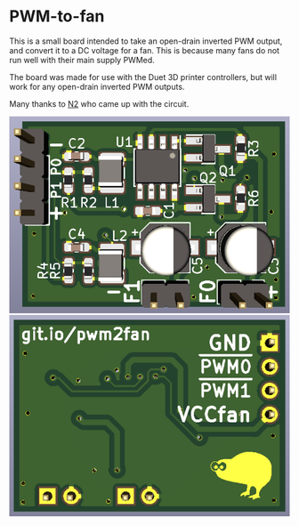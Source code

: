 # PWM-to-fan

This is a small board intended to take an open-drain inverted PWM output, and convert it to a DC voltage for a fan. 
This is because many fans do not run well with their main supply PWMed.

The board was made for use with the Duet 3D printer controllers, but will work for any open-drain inverted PWM outputs.

Many thanks to [N2](http://ee.david.promo) who came up with the circuit. 

![top](images/toppp.png)
![bot](images/bottt.png)
